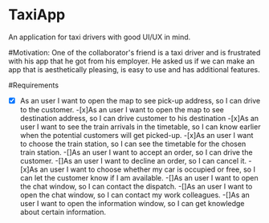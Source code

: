 # TaxiApp
An application for taxi drivers with good UI/UX in mind.

#Motivation: 
One of the collaborator's friend is a taxi driver and is frustrated with his app that he got from his employer. 
He asked us if we can make an app that is aesthetically pleasing, is easy to use and has additional features.

#Requirements
-[x]	As an user I want to open the map to see pick-up address, so I can drive to the customer. 
-[x]As an user I want to open the map to see destination address, so I can drive customer to his destination 
-[x]As an user I want to see the train arrivals in the timetable, so I can know earlier when the potential customers will get picked-up. 
-[x]As an user I want to choose the train station, so I can see the timetable for the chosen train station. 
-[]As an user I want to accept an order, so I can drive the customer.
-[]As an user I want to decline an order, so I can cancel it.
-[x]As an user I want to choose whether my car is occupied or free, so I can let the customer know if I am available.
-[]As an user I want to open the chat window, so I can contact the dispatch. 
-[]As an user I want to open the chat window, so I can contact my work colleagues. 
-[]As an user I want to open the information window, so I can get knowledge about certain information.

